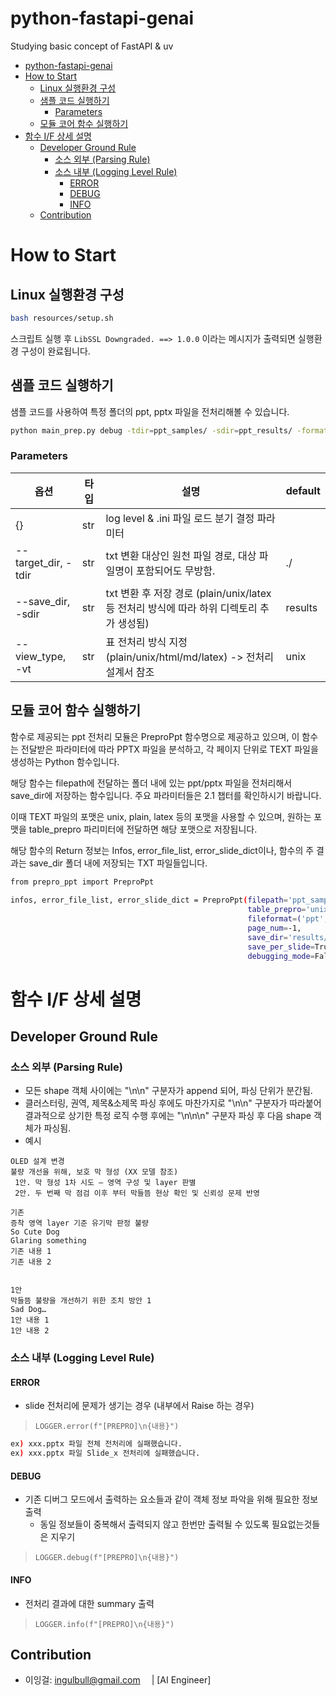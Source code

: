 # python-fastapi-genai
Studying basic concept of FastAPI &amp; uv

- [python-fastapi-genai](#python-fastapi-genai)
- [How to Start](#how-to-start)
  - [Linux 실행환경 구성](#linux-실행환경-구성)
  - [샘플 코드 실행하기](#샘플-코드-실행하기)
    - [Parameters](#parameters)
  - [모듈 코어 함수 실행하기](#모듈-코어-함수-실행하기)
- [함수 I/F 상세 설명](#함수-if-상세-설명)
  - [Developer Ground Rule](#developer-ground-rule)
    - [소스 외부 (Parsing Rule)](#소스-외부-parsing-rule)
    - [소스 내부 (Logging Level Rule)](#소스-내부-logging-level-rule)
      - [ERROR](#error)
      - [DEBUG](#debug)
      - [INFO](#info)
  - [Contribution](#contribution)

# How to Start

## Linux 실행환경 구성
```bash
bash resources/setup.sh
```
스크립트 실행 후 `LibSSL Downgraded. ==> 1.0.0` 이라는 메시지가 출력되면 실행환경 구성이 완료됩니다.

## 샘플 코드 실행하기
샘플 코드를 사용하여 특정 폴더의 ppt, pptx 파일을 전처리해볼 수 있습니다.
```bash
python main_prep.py debug -tdir=ppt_samples/ -sdir=ppt_results/ -format=ppt,pptx -vt=unix
```

### Parameters
|옵션|타입|설명|default|
|---|---|---|---|
|{}|str|log level & .ini 파일 로드 분기 결정 파라미터||
|--target_dir, -tdir|str|txt 변환 대상인 원천 파일 경로, 대상 파일명이 포함되어도 무방함.|./|
|--save_dir, -sdir|str|txt 변환 후 저장 경로 (plain/unix/latex 등 전처리 방식에 따라 하위 디렉토리 추가 생성됨)|results|
|--view_type, -vt|str|표 전처리 방식 지정 (plain/unix/html/md/latex) -> 전처리 설계서 참조|unix|

## 모듈 코어 함수 실행하기
함수로 제공되는 ppt 전처리 모듈은 PreproPpt 함수명으로 제공하고 있으며, 이 함수는 전달받은 파라미터에 따라 PPTX 파일을 분석하고, 각 페이지 단위로 TEXT 파일을 생성하는 Python 함수입니다.

해당 함수는 filepath에 전달하는 폴더 내에 있는 ppt/pptx 파일을 전처리해서 save_dir에 저장하는 함수입니다. 주요 파라미터들은 2.1 챕터를 확인하시기 바랍니다.

이때 TEXT 파일의 포맷은 unix, plain, latex 등의 포맷을 사용할 수 있으며, 원하는 포맷을 table_prepro 파리미터에 전달하면 해당 포맷으로 저장됩니다.

해당 함수의 Return 정보는 Infos, error_file_list, error_slide_dict이나, 함수의 주 결과는 save_dir 폴더 내에 저장되는 TXT 파일들입니다.

```sh
from prepro_ppt import PreproPpt
 
infos, error_file_list, error_slide_dict = PreproPpt(filepath='ppt_samples/',
                                                     table_prepro='unix',
                                                     fileformat=('ppt', 'pptx'),
                                                     page_num=-1,
                                                     save_dir='results/240103/',
                                                     save_per_slide=True,
                                                     debugging_mode=False)
```

# 함수 I/F 상세 설명

## Developer Ground Rule

### 소스 외부 (Parsing Rule)
- 모든 shape 객체 사이에는 "\n\n" 구분자가 append 되어, 파싱 단위가 분간됨.
- 클러스터링, 권역, 제목&소제목 파싱 후에도 마찬가지로 "\n\n" 구분자가 따라붙어 결과적으로 상기한 특정 로직 수행 후에는 "\n\n\n" 구분자 파싱 후 다음 shape 객체가 파싱됨.
- 예시
```
OLED 설계 변경
불량 개선을 위해, 보호 막 형성 (XX 모델 참조)
 1안. 막 형성 1차 시도 – 영역 구성 및 layer 판별
 2안. 두 번째 막 점검 이후 부터 막들뜸 현상 확인 및 신뢰성 문제 반영

기존
증착 영역 layer 기준 유기막 판정 불량
So Cute Dog
Glaring something
기존 내용 1
기존 내용 2


1안
막들뜸 불량을 개선하기 위한 조치 방안 1
Sad Dog…
1안 내용 1
1안 내용 2
```

### 소스 내부 (Logging Level Rule)

#### ERROR
- slide 전처리에 문제가 생기는 경우 (내부에서 Raise 하는 경우)

> ``` LOGGER.error(f"[PREPRO]\n{내용}") ```
```bash
ex) xxx.pptx 파일 전체 전처리에 실패했습니다.
ex) xxx.pptx 파일 Slide_x 전처리에 실패했습니다.
```

#### DEBUG
- 기존 디버그 모드에서 출력하는 요소들과 같이 객체 정보 파악을 위해 필요한 정보 출력
	- 동일 정보들이 중복해서 출력되지 않고 한번만 출력될 수 있도록 필요없는것들은 지우기
	
> ``` LOGGER.debug(f"[PREPRO]\n{내용}") ```

#### INFO
- 전처리 결과에 대한 summary 출력

> ``` LOGGER.info(f"[PREPRO]\n{내용}") ```

## Contribution
- 이잉걸: ingulbull@gmail.com&emsp;&nbsp;|  [AI Engineer]